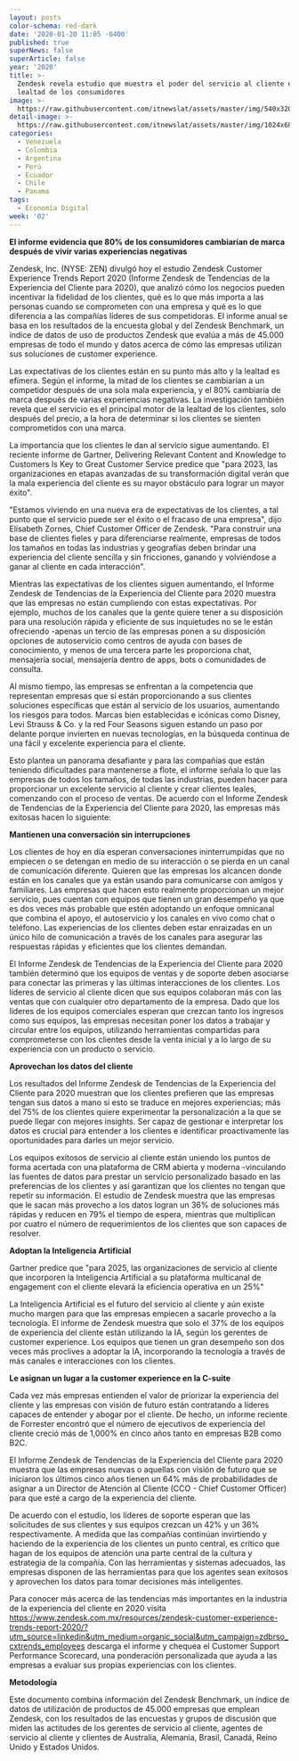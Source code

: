 ```yaml
---
layout: posts
color-schema: red-dark
date: '2020-01-20 11:05 -0400'
published: true
superNews: false
superArticle: false
year: '2020'
title: >-
  Zendesk revela estudio que muestra el poder del servicio al cliente en la
  lealtad de los consumidores
image: >-
  https://raw.githubusercontent.com/itnewslat/assets/master/img/540x320/Clientes-Satisfechos-p.jpg
detail-image: >-
  https://raw.githubusercontent.com/itnewslat/assets/master/img/1024x680/Clientes-Satisfechos-g.jpg
categories:
  - Venezuela
  - Colombia
  - Argentina
  - Perú
  - Ecuador
  - Chile
  - Panama
tags:
  - Economía Digital
week: '02'
---
```

**El informe evidencia que 80% de los consumidores cambiarían de marca después de vivir varias experiencias negativas**
 
Zendesk, Inc. (NYSE: ZEN) divulgó hoy el estudio Zendesk Customer Experience Trends Report 2020 (Informe Zendesk de Tendencias de la Experiencia del Cliente para 2020), que analizó cómo los negocios pueden incentivar la fidelidad de los clientes, qué es lo que más importa a las personas cuando se comprometen con una empresa y qué es lo que diferencia a las compañías líderes de sus competidoras. El informe anual se basa en los resultados de la encuesta global y del Zendesk Benchmark, un índice de datos de uso de productos Zendesk que evalúa a más de 45.000 empresas de todo el mundo y datos acerca de cómo las empresas utilizan sus soluciones de customer experience.
 
Las expectativas de los clientes están en su punto más alto y la lealtad es efímera. Según el informe, la mitad de los clientes se cambiarían a un competidor después de una sola mala experiencia, y el 80% cambiaría de marca después de varias experiencias negativas. La investigación también revela que el servicio es el principal motor de la lealtad de los clientes, solo después del precio, a la hora de determinar si los clientes se sienten comprometidos con una marca. 

La importancia que los clientes le dan al servicio sigue aumentando. El reciente informe de Gartner, Delivering Relevant Content and Knowledge to Customers Is Key to Great Customer Service predice que "para 2023, las organizaciones en etapas avanzadas de su transformación digital verán que la mala experiencia del cliente es su mayor obstáculo para lograr un mayor éxito". 
 
"Estamos viviendo en una nueva era de expectativas de los clientes, a tal punto que el servicio puede ser el éxito o el fracaso de una empresa", dijo Elisabeth Zornes, Chief Customer Officer de Zendesk. "Para construir una base de clientes fieles y para diferenciarse realmente, empresas de todos los tamaños en todas las industrias y geografías deben brindar una experiencia del cliente sencilla y sin fricciones, ganando y volviéndose a ganar al cliente en cada interacción".
 
Mientras las expectativas de los clientes siguen aumentando, el Informe Zendesk de Tendencias de la Experiencia del Cliente para 2020 muestra que las empresas no están cumpliendo con estas expectativas. Por ejemplo, muchos de los canales que la gente quiere tener a su disposición para una resolución rápida y eficiente de sus inquietudes no se le están ofreciendo -apenas un tercio de las empresas ponen a su disposición opciones de autoservicio como centros de ayuda con bases de conocimiento, y menos de una tercera parte les proporciona chat, mensajería social, mensajería dentro de apps, bots o comunidades de consulta.
 
Al mismo tiempo, las empresas se enfrentan a la competencia que representan empresas que sí están proporcionando a sus clientes soluciones específicas que están al servicio de los usuarios, aumentando los riesgos para todos. Marcas bien establecidas e icónicas como Disney, Levi Strauss & Co. y la red Four Seasons siguen estando un paso por delante porque invierten en nuevas tecnologías, en la búsqueda continua de una fácil y excelente experiencia para el cliente.
 
Esto plantea un panorama desafiante y para las compañías que están teniendo dificultades para mantenerse a flote, el informe señala lo que las empresas de todos los tamaños, de todas las industrias, pueden hacer para proporcionar un excelente servicio al cliente y crear clientes leales, comenzando con el proceso de ventas. De acuerdo con el Informe Zendesk de Tendencias de la Experiencia del Cliente para 2020, las empresas más exitosas hacen lo siguiente:
 
**Mantienen una conversación sin interrupciones**

Los clientes de hoy en día esperan conversaciones ininterrumpidas que no empiecen o se detengan en medio de su interacción o se pierda en un canal de comunicación diferente. Quieren que las empresas los alcancen donde están en los canales que ya están usando para comunicarse con amigos y familiares. Las empresas que hacen esto realmente proporcionan un mejor servicio, pues cuentan con equipos que tienen un gran desempeño ya que es dos veces más probable que estén adoptando un enfoque omnicanal que combina el apoyo, el autoservicio y los canales en vivo como chat o teléfono. Las experiencias de los clientes deben estar enraizadas en un único hilo de comunicación a través de los canales para asegurar las respuestas rápidas y eficientes que los clientes demandan.
 
El Informe Zendesk de Tendencias de la Experiencia del Cliente para 2020 también determinó que los equipos de ventas y de soporte deben asociarse para conectar las primeras y las últimas interacciones de los clientes. Los líderes de servicio al cliente dicen que sus equipos colaboran más con las ventas que con cualquier otro departamento de la empresa. Dado que los líderes de los equipos comerciales esperan que crezcan tanto los ingresos como sus equipos, las empresas necesitan poner los datos a trabajar y circular entre los equipos, utilizando herramientas compartidas para comprometerse con los clientes desde la venta inicial y a lo largo de su experiencia con un producto o servicio.
 
**Aprovechan los datos del cliente**

Los resultados del Informe Zendesk de Tendencias de la Experiencia del Cliente para 2020 muestran que los clientes prefieren que las empresas tengan sus datos a mano si esto se traduce en mejores experiencias; más del 75% de los clientes quiere experimentar la personalización a la que se puede llegar con mejores insights. Ser capaz de gestionar e interpretar los datos es crucial para entender a los clientes e identificar proactivamente las oportunidades para darles un mejor servicio.
 
Los equipos exitosos de servicio al cliente están uniendo los puntos de forma acertada con una plataforma de CRM abierta y moderna -vinculando las fuentes de datos para prestar un servicio personalizado basado en las preferencias de los clientes y así garantizan que los clientes no tengan que repetir su información. El estudio de Zendesk muestra que las empresas que le sacan más provecho a los datos logran un 36% de soluciones más rápidas y reducen en 79% el tiempo de espera, mientras que multiplican por cuatro el número de requerimientos de los clientes que son capaces de resolver.
 
**Adoptan la Inteligencia Artificial**

Gartner predice que "para 2025, las organizaciones de servicio al cliente que incorporen la Inteligencia Artificial a su plataforma multicanal de engagement con el cliente elevará la eficiencia operativa en un 25%"

La Inteligencia Artificial es el futuro del servicio al cliente y aún existe mucho margen para que las empresas empiecen a sacarle provecho a la tecnología. El informe de Zendesk muestra que solo el 37% de los equipos de experiencia del cliente están utilizando la IA, según los gerentes de customer experience. Los equipos que tienen un gran desempeño son dos veces más proclives a adoptar la IA, incorporando la tecnología a través de más canales e interacciones con los clientes.
 
**Le asignan un lugar a la customer experience en la C-suite**

Cada vez más empresas entienden el valor de priorizar la experiencia del cliente y las empresas con visión de futuro están contratando a líderes capaces de entender y abogar por el cliente. De hecho, un informe reciente de Forrester encontró que el número de
ejecutivos de experiencia del cliente creció más de 1,000% en cinco años tanto en empresas B2B como B2C.
 
El Informe Zendesk de Tendencias de la Experiencia del Cliente para 2020 muestra que las empresas nuevas o aquellas con visión de futuro que se iniciaron los últimos cinco años tienen un 64% más de probabilidades de asignar a un Director de Atención al Cliente (CCO - Chief Customer Officer) para que esté a cargo de la experiencia del cliente.
 
De acuerdo con el estudio, los líderes de soporte esperan que las solicitudes de sus clientes y sus equipos crezcan un 42% y un 36% respectivamente. A medida que las compañías continúan invirtiendo y haciendo de la experiencia de los clientes un punto central, es crítico que hagan de los equipos de atención una parte central de la cultura y estrategia de la compañía. Con las herramientas y sistemas adecuados, las empresas disponen de las herramientas para que los agentes sean exitosos y aprovechen los datos para tomar decisiones más inteligentes.
 
Para conocer más acerca de las tendencias más importantes en la industria de la experiencia del cliente en 2020 visita https://www.zendesk.com.mx/resources/zendesk-customer-experience-trends-report-2020/?utm_source=linkedin&utm_medium=organic_social&utm_campaign=zdbrso_cxtrends_employees  descarga el informe y chequea el Customer Support Performance Scorecard, una ponderación personalizada que ayuda a las empresas a evaluar sus propias experiencias con los clientes.
 
**Metodología**

Este documento combina información del Zendesk Benchmark, un índice de datos de utilización de productos de 45.000 empresas que emplean Zendesk, con los resultados de las encuestas y grupos de discusión que miden las actitudes de los gerentes de servicio al cliente, agentes de servicio al cliente y clientes de Australia, Alemania, Brasil, Canadá, Reino Unido y Estados Unidos.

